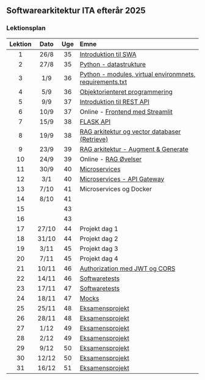 ## Softwarearkitektur ITA efterår 2025

### Lektionsplan


| Lektion |   Dato   |  Uge  | Emne                                                                                               |
|:-------:|:--------:|:-----:|:---------------------------------------------------------------------------------------------------|
|    1    |   26/8   |  35   | [Introduktion til SWA](materialer/intro1/py_intro_1.md)                                           |
|    2    |   27/8   |  35   | [Python - datastrukture](materialer/intro2/py_intro_2.md)                                         |
|    3    |   1/9    |  36   | [Python - modules, virtual environmnets, requirements.txt](materialer/intro3/py_intro_3.md)      |
|    4    |   5/9    |  36   | [Objektorienteret programmering](materialer/oop1/oop_1.md)                                        |
|    5    |   9/9    |  37   | [Introduktion til REST API](materialer/restapi1/introduktion_til_rest_api.md)                     |
|    6    |  10/9    |  37   | Online - [Frontend med Streamlit]()                                                               |
|    7    |  15/9    |  38   | [FLASK API](materialer/restapi2/flask.md)                                                         |
|    8    |  19/9    |  38   | [RAG arkitektur og vector databaser (Retrieve)](materialer/rag1/rag1.md)                                     |
|    9    |  23/9    |  39   | [RAG arkitektur - Augment & Generate](materialer/rag2/rag2.md)                                                       |
|   10    |  24/9    |  39   | Online - [RAG Øvelser]()                                                                          |
|   11    |  30/9    |  40   | [Microservices](materialer/microservices1/microservices_1.md)                                     |
|   12    |   3/1    |  40   | [Microservices - API Gateway](materialer/microservice2/microservices_2.md)                       |
|   13    |  7/10    |  41   | Microservices og Docker                                                                            |
|   14    |  8/10    |  41   | <!-- AFLYST MEDARBEJDERDAG -->                                                                    |
|   15    |          |  43   | <!-- AFLYST MARTIN BILLE -->                                                                      |
|   16    |          |  43   | <!-- AFLYST MARTIN BILLE -->                                                                      |
|   17    |  27/10   |  44   | Projekt dag 1                                                                                      |
|   18    |  31/10   |  44   | Projekt dag 2                                                                                      |
|   19    |  3/11    |  45   | Projekt dag 3                                                                                      |
|   20    |  7/11    |  45   | Projekt dag 4                                                                                      |
|   21    |  10/11   |  46   | [Authorization med JWT og CORS](lessons/ses10.md)                                                 |
|   22    |  14/11   |  46   | [Softwaretests](materialer/tests1/testing_1.md)                                                   |
|   23    |  17/11   |  47   | [Softwaretests](materialer/tests1/testing_1.md)                                                   |
|   24    |  18/11   |  47   | [Mocks](materialer/tests2/testing_2.md)                                                           |
|   25    |  25/11   |  48   | [Eksamensprojekt](lessons/ses10.md)                                                               |
|   26    |  28/11   |  48   | [Eksamensprojekt](lessons/ses10.md)                                                               |
|   27    |  1/12    |  49   | [Eksamensprojekt](lessons/ses10.md)                                                               |
|   28    |  2/12    |  49   | [Eksamensprojekt](lessons/ses10.md)                                                               |
|   29    |  9/12    |  50   | [Eksamensprojekt](lessons/ses10.md)                                                               |
|   30    |  12/12   |  50   | [Eksamensprojekt](lessons/ses10.md)                                                               |
|   31    |  16/12   |  51   | [Eksamensprojekt](lessons/ses10.md)                                                               |



<!--
## Om faget
* [Læs mere om faget her](formalia/about_this_elective.md)


* [Requests module analyse](materialer/requests_module/requests.md)
* [Linux OS](materialer/docker1/docker_1.md) 
* [Docker](materialer/docker2/docker_2.md) 
* [Docker Volumes, Docker Compose, environment variables](materialer/docker3/docker_3.md)
-->

